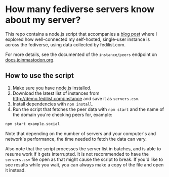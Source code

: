 # How many fediverse servers know about my server?

This repo contains a node.js script that accompanies a [blog post](https://stefanbohacek.com/blog/how-many-fediverse-servers-know-about-my-server/) where I explored how well-connected my self-hosted, single-user instance is across the fediverse, using data collected by fedilist.com.

For more details, see the documented of the `instance/peers` endpoint on [docs.joinmastodon.org](https://docs.joinmastodon.org/methods/instance/#peers).

## How to use the script

1. Make sure you have [node.js](https://nodejs.org/en/learn/getting-started/how-to-install-nodejs) installed.
2. Download the latest list of instances from http://demo.fedilist.com/instance and save it as `servers.csv`.
3. Install dependencies with `npm install`.
4. Run the script that fetches the peer data with `npm start` and the name of the domain you're checking peers for, example:

```sh
npm start example.social
```

Note that depending on the number of servers and your computer's and network's performance, the time needed to fetch the data can vary.

Also note that the script processes the server list in batches, and is able to resume work if it gets interrupted. It is not recommended to have the `servers.csv` file open as that might cause the script to break. If you'd like to see results while you wait, you can always make a copy of the file and open it instead.
